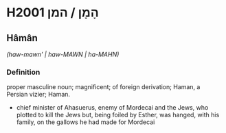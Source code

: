 # H2001 הָמָן / המן

## Hâmân

_(haw-mawn' | haw-MAWN | ha-MAHN)_

### Definition

proper masculine noun; magnificent; of foreign derivation; Haman, a Persian vizier; Haman.

- chief minister of Ahasuerus, enemy of Mordecai and the Jews, who plotted to kill the Jews but, being foiled by Esther, was hanged, with his family, on the gallows he had made for Mordecai
